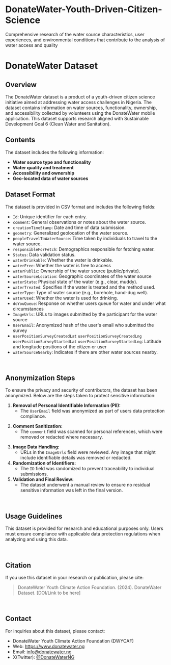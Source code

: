 # DonateWater-Youth-Driven-Citizen-Science
Comprehensive research of the water source characteristics, user experiences, and environmental conditions that contribute to the analysis of water access and quality
# DonateWater Dataset
## Overview

The DonateWater dataset is a product of a youth-driven citizen science initiative aimed at addressing water access challenges in Nigeria. The dataset contains information on water sources, functionality, ownership, and accessibility collected by volunteers using the DonateWater mobile application. This dataset supports research aligned with Sustainable Development Goal 6 (Clean Water and Sanitation).

## Contents
The dataset includes the following information:

* **Water source type and functionality**
* **Water quality and treatment**
* **Accessibility and ownership**
* **Geo-located data of water sources**

## Dataset Format
The dataset is provided in CSV format and includes the following fields: 
* `Id`: Unique identifier for each entry. 
* `comment`: General observations or notes about the water source.
* `creationTimeStamp`: Date and time of data submission.
* `geometry`: Generalized geolocation of the water source.
* `peopleTravelToWaterSource`: Time taken by individuals to travel to the water source.
* `responsibleForFetch`: Demographics responsible for fetching water.
* `Status`: Data validation status.
* `waterDrinkable`: Whether the water is drinkable.
* `waterFree`: Whether the water is free to access
* `waterPublic`: Ownership of the water source (public/private).
* `waterSourceLocation`: Geographic coordinates of the water source
* `waterState`: Physical state of the water (e.g., clear, muddy).
* `waterTreated`: Specifies if the water is treated and the method used.
* `waterType`: Type of water source (e.g., borehole, hand-dug well).
* `waterUsed`: Whether the water is used for drinking.
* `doYouQueue`: Response on whether users queue for water and under what circumstances
* `ImageUrls`: URLs to images submitted by the participant for the water source
* `UserEmail`: Anonymized hash of the user's email who submitted the survey
* `userPositionSurveyCreatedLat` `userPositionSurveyCreatedLng` `userPositionSurveyStartedLat` `userPositionSurveyStartedLng`: Latitude and longitude positions of the citizen or user
* `waterSourceNearby`: Indicates if there are other water sources nearby.

<br>

## Anonymization Steps
To ensure the privacy and security of contributors, the dataset has been anonymized. Below are the steps taken to protect sensitive information:
1. **Removal of Personal Identifiable Information (PII):**
   - The `UserEmail` field was anonymized as part of users data protection compliance.
<!-- 2. **Location Data Generalization:**
    - Precise geolocation coordinates were rounded to two decimal places to ensure a 1 km generalization radius. -->
2. **Comment Sanitization:**
    - The `comment` field was scanned for personal references, which were removed or redacted where necessary.
<!-- 4. **Volunteer Location Masking:**
   - The volunteerLocation field was excluded to protect contributors' locations.-->
3. **Image Data Handling:**
    - URLs in the `ImageUrls` field were reviewed. Any image that might include identifiable details was removed or redacted.
4. **Randomization of Identifiers:**
    - The `ID` field was randomized to prevent traceability to individual submissions.
5. **Validation and Final Review:**
    - The dataset underwent a manual review to ensure no residual sensitive information was left in the final version.
<br>

## Usage Guidelines
This dataset is provided for research and educational purposes only. Users must ensure compliance with applicable data protection regulations when analyzing and using this data.

<br>

## Citation
If you use this dataset in your research or publication, please cite:
> DonateWater Youth Climate Action Foundation. (2024). DonateWater Dataset. [DOI/Link to be here]

<br>

## Contact
For inquiries about this dataset, please contact:
- DonateWater Youth Climate Action Foundation (DWYCAF)
- Web: https://www.donatewater.ng
- Email: [info@donatewater.ng](info@donatewater.ng "send us email")
- X(Twitter): [@DonateWaterNG](https://x.com/DonateWaterNG)











